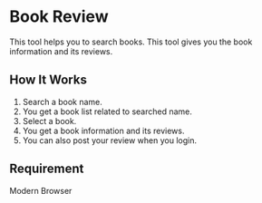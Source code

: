 # Book Review

This tool helps you to search books.
This tool gives you the book information and its reviews.

## How It Works
1. Search a book name.
2. You get a book list related to searched name.
3. Select a book.
4. You get a book information and its reviews.
5. You can also post your review when you login.

## Requirement
Modern Browser


